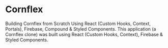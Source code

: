 # Cornflex
Building Cornflex from Scratch Using React (Custom Hooks, Context, Portals), Firebase, Compound & Styled Components.
This application (a Cornflex clone) was built using React (Custom Hooks, Context), Firebase & Styled Components.
